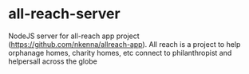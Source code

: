 # all-reach-server
NodeJS server for all-reach app project (https://github.com/nkenna/allreach-app).
All reach is a project to help orphanage homes, charity homes, etc connect to philanthropist and helpersall across the globe
